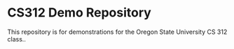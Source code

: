 # CS312 Demo Repository

This repository is for demonstrations for the Oregon State University
CS 312 class..
